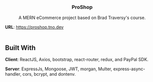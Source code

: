 <br/>
<p align="center">
  <h3 align="center">ProShop</h3>
  <p align="center">
    A MERN eCommerce project based on Brad Traversy's course.
  
  **URL**: https://proshop.tno.dev
    <br/>
    <br/>
  </p>
</p>


## Built With

**Client**: ReactJS, Axios, bootstrap, react-router, redux, and PayPal SDK.

**Server**: ExpressJs, Mongoose, JWT, morgan, Multer, express-async-handler, cors, bcrypt, and dontenv.



